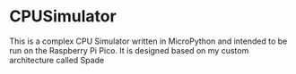 # CPUSimulator
This is a complex CPU Simulator written in MicroPython and intended to be run on the Raspberry Pi Pico.
It is designed based on my custom architecture called Spade
